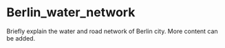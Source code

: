# Berlin_water_network
Briefly explain the water and road network of Berlin city.
More content can be added.
